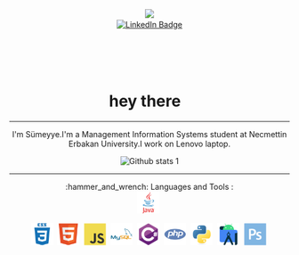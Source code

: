 

<div id="header" align="center">
<img src="https://media2.giphy.com/media/L1R1tvI9svkIWwpVYr/giphy.gif?cid=790b7611f459be776f966197377af408b5508cd2d9ab1fa7&rid=giphy.gif&ct=g"/>
  <div id="badges">
  <a href="https://www.linkedin.com/in/s%C3%BCmeyye-karaka%C5%9F-4153b4202/">
    <img src="https://img.shields.io/badge/LinkedIn-blue?style=for-the-badge&logo=linkedin&logoColor=white" alt="LinkedIn Badge"/>
  </a>
  <h1>
  hey there
  <img src="https://media.giphy.com/media/hvRJCLFzcasrR4ia7z/giphy.gif" width="10px" height= '100px'/>
</h1>
</div>
<hr>
 
I'm Sümeyye.I'm a Management Information Systems student at Necmettin Erbakan University.I work on Lenovo laptop.

![Github stats 1](https://github-readme-stats.vercel.app/api?username=krkssumeye&show_icons=true&theme=gradient) 
<hr>
:hammer_and_wrench: Languages and Tools :
  <div>
  <img src="https://github.com/devicons/devicon/blob/master/icons/java/java-original-wordmark.svg" title="Java" alt="Java" width="40" height="40"/>&nbsp;

  <img src="https://github.com/devicons/devicon/blob/master/icons/css3/css3-plain-wordmark.svg"  title="CSS3" alt="CSS" width="40" height="40"/>&nbsp;
  <img src="https://github.com/devicons/devicon/blob/master/icons/html5/html5-original.svg" title="HTML5" alt="HTML" width="40" height="40"/>&nbsp;
  <img src="https://github.com/devicons/devicon/blob/master/icons/javascript/javascript-original.svg" title="JavaScript" alt="JavaScript" width="40" height="40"/>&nbsp;
  <img src="https://github.com/devicons/devicon/blob/master/icons/mysql/mysql-original-wordmark.svg" title="MySQL"  alt="MySQL" width="40" height="40"/>&nbsp;
  <img src= "https://github.com/devicons/devicon/blob/master/icons/csharp/csharp-original.svg" title=" C#" alt = "C#"  width="40" height="40"/>&nbsp;
  <img src=  "https://github.com/devicons/devicon/blob/master/icons/php/php-plain.svg" title="PHP" alt = "PHP"  width="40" height="40"/>&nbsp;
  <img src= "https://github.com/devicons/devicon/blob/master/icons/python/python-original.svg"  title="Python" alt = "Python"  width="40" height="40"/>&nbsp;
  <img src= "https://github.com/devicons/devicon/blob/master/icons/androidstudio/androidstudio-original.svg"  title=" android" alt = "android"  width="40" height="40"/>&nbsp;
  <img src= "https://github.com/devicons/devicon/blob/master/icons/photoshop/photoshop-plain.svg"  title=" PS" alt = "PS"  width="40" height="40"/>&nbsp;
</div>

<!--
**krkssumeye/krkssumeye** is a ✨ _special_ ✨ repository because its `README.md` (this file) appears on your GitHub profile.

Here are some ideas to get you started:

- 🔭 I’m currently working on ...
- 🌱 I’m currently learning ...
- 👯 I’m looking to collabor![icons8-linkedin-circled](https://user-images.githubusercontent.com/78662905/173083804-79a66a89-8711-4af1-aa06-856030841366.gif)
ate on ...
- 🤔 I’m looking for help with ...
- 💬 Ask me about ...
- 📫 How to reach me: ...
- 😄 Pronouns: ...
- ⚡ Fun fact: ...
-->


 
 
